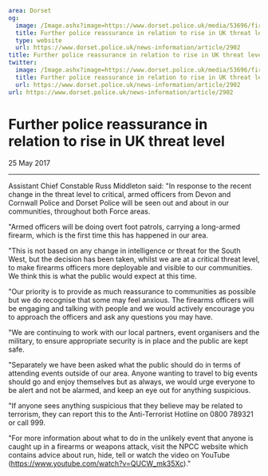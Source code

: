 ```yaml
area: Dorset
og:
  image: /Image.ashx?image=https://www.dorset.police.uk/media/53696/firearms-officer-pic-26-may-2017.jpg&amp;amp;width=150
  title: Further police reassurance in relation to rise in UK threat level
  type: website
  url: https://www.dorset.police.uk/news-information/article/2902
title: Further police reassurance in relation to rise in UK threat level |
twitter:
  image: /Image.ashx?image=https://www.dorset.police.uk/media/53696/firearms-officer-pic-26-may-2017.jpg&amp;amp;width=150
  title: Further police reassurance in relation to rise in UK threat level
  url: https://www.dorset.police.uk/news-information/article/2902
url: https://www.dorset.police.uk/news-information/article/2902
```

# Further police reassurance in relation to rise in UK threat level

25 May 2017

* * *

Assistant Chief Constable Russ Middleton said: "In response to the recent change in the threat level to critical, armed officers from Devon and Cornwall Police and Dorset Police will be seen out and about in our communities, throughout both Force areas.

"Armed officers will be doing overt foot patrols, carrying a long-armed firearm, which is the first time this has happened in our area.

"This is not based on any change in intelligence or threat for the South West, but the decision has been taken, whilst we are at a critical threat level, to make firearms officers more deployable and visible to our communities. We think this is what the public would expect at this time.

"Our priority is to provide as much reassurance to communities as possible but we do recognise that some may feel anxious. The firearms officers will be engaging and talking with people and we would actively encourage you to approach the officers and ask any questions you may have.

"We are continuing to work with our local partners, event organisers and the military, to ensure appropriate security is in place and the public are kept safe.

"Separately we have been asked what the public should do in terms of attending events outside of our area. Anyone wanting to travel to big events should go and enjoy themselves but as always, we would urge everyone to be alert and not be alarmed, and keep an eye out for anything suspicious.

"If anyone sees anything suspicious that they believe may be related to terrorism, they can report this to the Anti-Terrorist Hotline on 0800 789321 or call 999.

"For more information about what to do in the unlikely event that anyone is caught up in a firearms or weapons attack, visit the NPCC website which contains advice about run, hide, tell or watch the video on YouTube (https://www.youtube.com/watch?v=QUCW_mk35Xc)."

